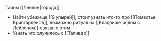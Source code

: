 Тайны [[Лейлон|города]]:
- Найти убежище [[9 упырей]], стоит узнать что-то про [[Поместье Крипгарденов]], возможно ритуал на [[Кладбище рядом с Лейлоном]] связан с этим
- Узнать что случилось с [[Таливар]]